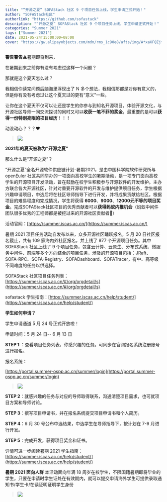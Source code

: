 ```yaml
---
title: "“开源之夏” SOFAStack 社区 9 个项目任务上线，学生申请正式开始！"
author: "SOFAStack社区"
authorlink: "https://github.com/sofastack"
description: "“开源之夏” SOFAStack 社区 9 个项目任务上线，学生申请正式开始！"
categories: "Summer 2021"
tags: ["Summer 2021"]
date: 2021-05-24T15:00:00+08:00
cover: "https://gw.alipayobjects.com/mdn/rms_1c90e8/afts/img/A*xaXFQZjf3vQAAAAAAAAAAAAAARQnAQ"
---
```


**警告警告**⚠️暑期即将到来，

在暑期到来之前你有没有考虑过这样一个问题？

那就是这个夏天怎么过？

我相信你读完问题后脑海里浮现出了 N 多个想法，我相信那都是对你有意义的，但是你有没有考虑过让这个夏天过的更有“意义”一些。

让你在这个夏天不仅可以让还是学生的你参与到知名开源项目，体验开源文化，与开源社区导师一同交流探讨的同时又可以**收获一笔不菲的奖金**，最重要的是可以**获得一份特别亮眼的项目经历**！！！

动没动心？？？❤️

>![](https://gw.alipayobjects.com/mdn/rms_1c90e8/afts/img/A*LoG0TJHObhIAAAAAAAAAAAAAARQnAQ)

**2021年的夏天被称为“开源之夏”**

那么什么是“开源之夏”？

“开源之夏”全名开源软件供应链计划-暑期2021，是由中国科学院软件研究所与 openEuler 社区共同举办的一项面向高校学生的暑期活动，是一项专门面向高校学生的开源项目开发活动，旨在鼓励在校学生积极参与开源软件的开发维护。主办方联合各大开源社区，针对对重要开源软件的开发与维护提供项目任务，学生根据兴趣申请项目，中选后将在社区导师指导下进行开发，并将成果贡献给社区。根据项目的难易程度和完成情况，学生将获得 **6000**、**9000**、**12000元不等的项目奖金**。完成SOFAStack社区项目的优秀贡献者可以**获得蚂蚁内推机会**（蚂蚁中间件团队很多优秀的工程师都是被挖过来的开源社区贡献者🤫）

活动官网：[https://summer.iscas.ac.cn/](https://summer.iscas.ac.cn/)

暑期 2021 项目任务活动自发布以来，众多开源社区踊跃报名，5 月 20 日社区报名截止，共有 109 家海内外社区报名，并上线了 877 个开源项目任务。其中 SOFAStack 社区上线了 9 个项目任务，包含云计算、云原生、分布式系统、微服务中间件、前端等多个方向结合的项目任务，涉及的开源项目包括：JRaft、SOFA-RPC、SOFA-Registry、SOFADashboard、SOFATracer，有中、高等级不同难度的任务以供选择。

SOFAStack 社区项目任务列表：[https://summer.iscas.ac.cn/#/org/orgdetail/s](https://summer.iscas.ac.cn/#/org/orgdetail/s)

sofastack 学生指南：[https://summer.iscas.ac.cn/help/student/](https://summer.iscas.ac.cn/help/student/)

**学生如何申请？**

学生申请通道 5 月 24 号正式开放啦！

申请时间：5 月 24 日-- 6 月 13 日

**STEP 1** ：查看项目任务列表，你感兴趣的任务。可同步在官网报名系统注册账号进行报名。

报名系统：

[https://portal.summer-ospp.ac.cn/summer/login](https://portal.summer-ospp.ac.cn/summer/login)

>![](https://gw.alipayobjects.com/mdn/rms_1c90e8/afts/img/A*rHTiS7pIorsAAAAAAAAAAAAAARQnAQ)

**STEP 2**：就感兴趣的任务与对应的导师取得联系，沟通清楚项目需求，也可就项目方案和导师讨论。

**STEP 3**：撰写项目申请书，并在报名系统提交项目申请书和个人简历。

**STEP 4**：6 月 30 号公布中选结果，中选学生在导师指导下，按计划在 7-9 月进行开发。

**STEP 5**：完成开发，获得项目奖金和证书。

详情可进一步阅读暑期 2021 学生指南：[https://summer.iscas.ac.cn/help/student/](https://summer.iscas.ac.cn/help/student/)

**暑期 2021 面向人群**
本活动面向年满 18 周岁在校学生，不限国籍暑期即将毕业的学生，只要在申请时学生证处在有效期内，就可以提交申请海外学生可提供录取通知书/学生卡/在读证明证明学生身份

>![](https://gw.alipayobjects.com/mdn/rms_1c90e8/afts/img/A*cWfOSJJ8L8cAAAAAAAAAAAAAARQnAQ)

